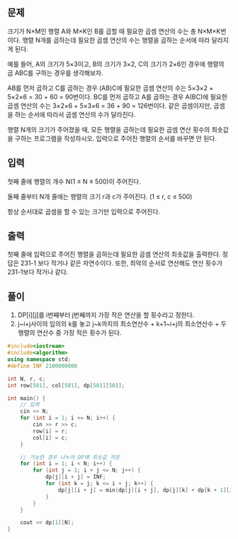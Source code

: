## 문제
크기가 N×M인 행렬 A와 M×K인 B를 곱할 때 필요한 곱셈 연산의 수는 총 N×M×K번이다. 행렬 N개를 곱하는데 필요한 곱셈 연산의 수는 행렬을 곱하는 순서에 따라 달라지게 된다.

예를 들어, A의 크기가 5×3이고, B의 크기가 3×2, C의 크기가 2×6인 경우에 행렬의 곱 ABC를 구하는 경우를 생각해보자.

AB를 먼저 곱하고 C를 곱하는 경우 (AB)C에 필요한 곱셈 연산의 수는 5×3×2 + 5×2×6 = 30 + 60 = 90번이다.
BC를 먼저 곱하고 A를 곱하는 경우 A(BC)에 필요한 곱셈 연산의 수는 3×2×6 + 5×3×6 = 36 + 90 = 126번이다.
같은 곱셈이지만, 곱셈을 하는 순서에 따라서 곱셈 연산의 수가 달라진다.

행렬 N개의 크기가 주어졌을 때, 모든 행렬을 곱하는데 필요한 곱셈 연산 횟수의 최솟값을 구하는 프로그램을 작성하시오. 입력으로 주어진 행렬의 순서를 바꾸면 안 된다.

## 입력
첫째 줄에 행렬의 개수 N(1 ≤ N ≤ 500)이 주어진다.

둘째 줄부터 N개 줄에는 행렬의 크기 r과 c가 주어진다. (1 ≤ r, c ≤ 500)

항상 순서대로 곱셈을 할 수 있는 크기만 입력으로 주어진다.

## 출력
첫째 줄에 입력으로 주어진 행렬을 곱하는데 필요한 곱셈 연산의 최솟값을 출력한다. 정답은 231-1 보다 작거나 같은 자연수이다. 또한, 최악의 순서로 연산해도 연산 횟수가 231-1보다 작거나 같다.

## 풀이
1. DP[i][j]를 i번째부터 j번째까지 가장 작은 연산을 할 횟수라고 정한다.
2. j~i+j사이의 임의의 k를 놓고 j~k까지의 최소연산수 + k+1~i+j의 최소연산수 + 두 행렬의 연산수 중 가장 적은 횟수가 된다.

```cpp
#include<iostream>
#include<algorithm>
using namespace std;
#define INF 2100000000

int N, r, c;
int row[501], col[501], dp[501][501];

int main() {
	// 입력
	cin >> N;
	for (int i = 1; i <= N; i++) {
		cin >> r >> c;
		row[i] = r;
		col[i] = c;
	}

	// 가능한 경우 나누어 DP에 최솟값 저장
	for (int i = 1; i < N; i++) {
		for (int j = 1; i + j <= N; j++) {
			dp[j][i + j] = INF;
			for (int k = j; k <= i + j; k++) {
				dp[j][i + j] = min(dp[j][i + j], dp[j][k] + dp[k + 1][i + j] + row[j] * col[k] * col[i + j]);
			}
		}
	}

	cout << dp[1][N];
}
```
